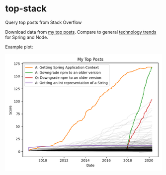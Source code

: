 # top-stack
Query top posts from Stack Overflow

Download data from [my top posts]. Compare to general [technology trends] for
Spring and Node.

Example plot:

![score over time]

[my top posts]: https://data.stackexchange.com/stackoverflow/query/1224025/top-post-history-by-user?UserId=4794
[score over time]: top11.png
[technology trends]: https://insights.stackoverflow.com/trends?tags=npm%2Cspring%2Cnode.js
